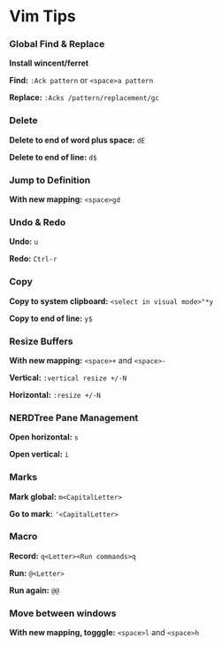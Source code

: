 # Vim Tips

### Global Find & Replace

**Install wincent/ferret**

**Find:** `:Ack pattern` or `<space>a pattern`

**Replace:** `:Acks /pattern/replacement/gc`

### Delete

**Delete to end of word plus space:** `dE`

**Delete to end of line:** `d$`

### Jump to Definition

**With new mapping:** `<space>gd`

### Undo & Redo

**Undo:** `u`

**Redo:** `Ctrl-r`

### Copy

**Copy to system clipboard:** `<select in visual mode>"*y`

**Copy to end of line:** `y$`

### Resize Buffers

**With new mapping:** `<space>+` and `<space>-`

**Vertical:** `:vertical resize +/-N`

**Horizontal:** `:resize +/-N`


### NERDTree Pane Management

**Open horizontal:** `s`

**Open vertical:** `i`


### Marks

**Mark global:** `m<CapitalLetter>`

**Go to mark:** `'<CapitalLetter>`


### Macro

**Record:** `q<Letter><Run commands>q`

**Run:** `@<Letter>`

**Run again:** `@@`


### Move between windows

**With new mapping, togggle:** `<space>l` and `<space>h`


